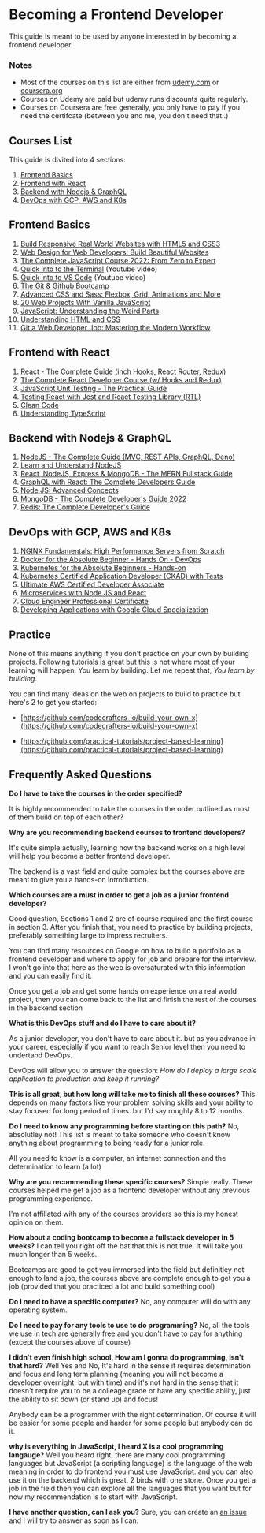 # Becoming a Frontend Developer

This guide is meant to be used by anyone interested in by becoming a frontend developer.

### Notes

- Most of the courses on this list are either from [udemy.com](udemy.com) or [coursera.org](coursera.org)
- Courses on Udemy are paid but udemy runs discounts quite regularly.
- Courses on Coursera are free generally, you only have to pay if you need the certifcate (between you and me, you don't need that..)

## Courses List

This guide is divited into 4 sections:

1. [Frontend Basics](#frontend-basics)
2. [Frontend with React](#frontend-with-react)
3. [Backend with Nodejs & GraphQL](#backend-with-nodejs--graphql)
4. [DevOps with GCP, AWS and K8s](#devops-with-gcp-aws-and-k8s)

## Frontend Basics

1. [Build Responsive Real World Websites with HTML5 and CSS3](https://www.udemy.com/course/design-and-develop-a-killer-website-with-html5-and-css3)
2. [Web Design for Web Developers: Build Beautiful Websites](https://www.udemy.com/course/web-design-secrets/)
3. [The Complete JavaScript Course 2022: From Zero to Expert](https://www.udemy.com/course/the-complete-javascript-course/)
4. [Quick into to the Terminal](https://www.youtube.com/watch?v=oxuRxtrO2Ag) (Youtube video)
5. [Quick into to VS Code](https://www.youtube.com/watch?v=WPqXP_kLzpo) (Youtube video)
6. [The Git & Github Bootcamp](https://www.udemy.com/course/git-and-github-bootcamp/)
7. [Advanced CSS and Sass: Flexbox, Grid, Animations and More](https://www.udemy.com/course/advanced-css-and-sass/)
8. [20 Web Projects With Vanilla JavaScript](https://www.udemy.com/course/web-projects-with-vanilla-javascript/)
9. [JavaScript: Understanding the Weird Parts](https://www.udemy.com/course/understand-javascript/)
10. [Understanding HTML and CSS](https://www.udemy.com/course/understanding-html-and-css/)
11. [Git a Web Developer Job: Mastering the Modern Workflow](https://www.udemy.com/course/git-a-web-developer-job-mastering-the-modern-workflow/)

## Frontend with React

1. [React - The Complete Guide (inch Hooks, React Router, Redux)](https://www.udemy.com/course/react-the-complete-guide-incl-redux/)
2. [The Complete React Developer Course (w/ Hooks and Redux)](https://www.udemy.com/course/react-2nd-edition/)
3. [JavaScript Unit Testing - The Practical Guide](https://www.udemy.com/course/javascript-unit-testing-the-practical-guide/)
4. [Testing React with Jest and React Testing Library (RTL)](https://www.udemy.com/course/react-testing-library/)
5. [Clean Code](https://www.udemy.com/course/writing-clean-code/)
6. [Understanding TypeScript](https://www.udemy.com/course/understanding-typescript/)

## Backend with Nodejs & GraphQL

1. [NodeJS - The Complete Guide (MVC, REST APIs, GraphQL, Deno)](https://www.udemy.com/course/nodejs-the-complete-guide/)
2. [Learn and Understand NodeJS](https://www.udemy.com/course/understand-nodejs/)
3. [React, NodeJS, Express & MongoDB - The MERN Fullstack Guide](https://www.udemy.com/course/react-nodejs-express-mongodb-the-mern-fullstack-guide/)
4. [GraphQL with React: The Complete Developers Guide](https://www.udemy.com/course/graphql-with-react-course/)
5. [Node JS: Advanced Concepts](https://www.udemy.com/course/advanced-node-for-developers/)
6. [MongoDB - The Complete Developer's Guide 2022](https://www.udemy.com/course/mongodb-the-complete-developers-guide/)
7. [Redis: The Complete Developer's Guide](https://www.udemy.com/course/redis-the-complete-developers-guide-p/)

## DevOps with GCP, AWS and K8s

1. [NGINX Fundamentals: High Performance Servers from Scratch](https://www.udemy.com/course/nginx-fundamentals/)
2. [Docker for the Absolute Beginner - Hands On - DevOps](https://www.udemy.com/course/learn-docker/)
3. [Kubernetes for the Absolute Beginners - Hands-on](https://www.udemy.com/course/learn-kubernetes/)
4. [Kubernetes Certified Application Developer (CKAD) with Tests](https://www.udemy.com/course/certified-kubernetes-application-developer/)
5. [Ultimate AWS Certified Developer Associate](https://www.udemy.com/course/aws-certified-developer-associate-dva-c01/)
6. [Microservices with Node JS and React](https://www.udemy.com/course/microservices-with-node-js-and-react/)
7. [Cloud Engineer Professional Certificate](https://www.coursera.org/professional-certificates/cloud-engineering-gcp)
8. [Developing Applications with Google Cloud Specialization](https://www.coursera.org/specializations/developing-apps-gcp)

## Practice

None of this means anything if you don't practice on your own by building projects. Following tutorials is great but this is not where most of your learning will happen. You learn by building. Let me repeat that, _You learn by building_.

You can find many ideas on the web on projects to build to practice but here's 2 to get you started:

- [https://github.com/codecrafters-io/build-your-own-x](https://github.com/codecrafters-io/build-your-own-x)

- [https://github.com/practical-tutorials/project-based-learning](https://github.com/practical-tutorials/project-based-learning)

## Frequently Asked Questions

**Do I have to take the courses in the order specified?**

It is highly recommended to take the courses in the order outlined as most of them build on top of each other?

**Why are you recommending backend courses to frontend developers?**

It's quite simple actually, learning how the backend works on a high level will help you become a better frontend developer.

The backend is a vast field and quite complex but the courses above are meant to give you a hands-on introduction.

**Which courses are a must in order to get a job as a junior frontend developer?**

Good question, Sections 1 and 2 are of course required and the first course in section 3.
After you finish that, you need to practice by building projects, preferably something large to impress recruiters.

You can find many resources on Google on how to build a portfolio as a frontend developer and where to apply for job and prepare for the interview. I won't go into that here as the web is oversaturated with this information and you can easily find it.

Once you get a job and get some hands on experience on a real world project, then you can come back to the list and finish the rest of the courses in the backend section

**What is this DevOps stuff and do I have to care about it?**

As a junior developer, you don't have to care about it. but as you advance in your career, especially if you want to reach Senior level then you need to undertand DevOps.

DevOps will allow you to answer the question: _How do I deploy a large scale application to production and keep it running?_

**This is all great, but how long will take me to finish all these courses?**
This depends on many factors like your problem solving skills and your ability to stay focused for long period of times. but I'd say roughly 8 to 12 months.

**Do I need to know any programming before starting on this path?**
No, absolutley not! This list is meant to take someone who doesn't know anything about programming to being ready for a junior role.

All you need to know is a computer, an internet connection and the determination to learn (a lot)

**Why are you recommending these specific courses?**
Simple really. These courses helped me get a job as a frontend developer without any previous programming experience.

I'm not affiliated with any of the courses providers so this is my honest opinion on them.

**How about a coding bootcamp to become a fullstack developer in 5 weeks?**
I can tell you right off the bat that this is not true. It will take you much longer than 5 weeks.

Bootcamps are good to get you immersed into the field but definitley not enough to land a job, the courses above are complete enough to get you a job (provided that you practiced a lot and build something cool)

**Do I need to have a specific computer?**
No, any computer will do with any operating system.

**Do I need to pay for any tools to use to do programming?**
No, all the tools we use in tech are generally free and you don't have to pay for anything (except the courses above of course)

**I didn't even finish high school, How am I gonna do programming, isn't that hard?**
Well Yes and No, It's hard in the sense it requires determination and focus and long term planning (meaning you will not become a developer overnight, but with time)
and it's not hard in the sense that it doesn't require you to be a colleage grade or have any specific ability, just the ability to sit down (or stand up) and focus!

Anybody can be a programmer with the right determination. Of course it will be easier for some people and harder for some people but anybody can do it.

**why is everything in JavaScript, I heard X is a cool programming langauge?**
Well you heard right, there are many cool programming languages but JavaScript (a scripting language) is the language of the web meaning in order to do frontend you must use JavaScript.
and you can also use it on the backend which is great. 2 birds with one stone.
Once you get a job in the field then you can explore all the languages that you want but for now my recommendation is to start with JavaScript.

**I have another question, can I ask you?**
Sure, you can create an [an issue](https://github.com/YahiaElTai/becoming-a-frontend-developer/issues/new) and I will try to answer as soon as I can.
